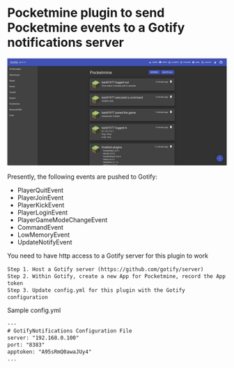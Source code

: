 # Pocketmine plugin to send Pocketmine events to a Gotify notifications server

![Gotify screenshot](https://github.com/kdurrance/GotifyNotifications/raw/master/Screenshot.jpg)

Presently, the following events are pushed to Gotify:
- PlayerQuitEvent
- PlayerJoinEvent
- PlayerKickEvent
- PlayerLoginEvent
- PlayerGameModeChangeEvent
- CommandEvent
- LowMemoryEvent
- UpdateNotifyEvent

You need to have http access to a Gotify server for this plugin to work
```
Step 1. Host a Gotify server (https://github.com/gotify/server)
Step 2. Within Gotify, create a new App for Pocketmine, record the App token
Step 3. Update config.yml for this plugin with the Gotify configuration
```

Sample config.yml

```
--- 
# GotifyNotifications Configuration File
server: "192.168.0.100"
port: "8383"
apptoken: "A95sRmQ0awaJUy4"
...
```
